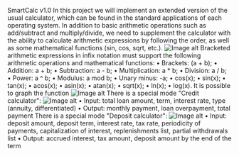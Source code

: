 SmartCalc v1.0
In this project we will implement an extended version of the usual calculator, which can be found in the standard applications of each operating system. In addition to basic arithmetic operations such as add/subtract and multiply/divide, we need to supplement the calculator with the ability to calculate arithmetic expressions by following the order, as well as some mathematical functions (sin, cos, sqrt, etc.).
![Image alt](https://github.com/iayako/fuzzy-quasar/tree/main/images/smartcalc1.png)
Bracketed arithmetic expressions in infix notation must support the following arithmetic operations and mathematical functions:
	•	Brackets: (a + b);
	•	Addition: a + b;
	•	Subtraction: a - b;
	•	Multiplication: a * b;
	•	Division: a / b;
	•	Power: a ^ b;
	•	Modulus: a mod b;
	•	Unary minus: -a;
	•	cos(x);
	•	sin(x);
	•	tan(x);
	•	acos(x);
	•	asin(x);
	•	atan(x);
	•	sqrt(x);
	•	ln(x);
	•	log(x).
It is possible to graph the function
![Image alt](https://github.com/iayako/fuzzy-quasar/tree/main/images/smartcalc2.png)
There is a special mode "Credit calculator":
![Image alt](https://github.com/iayako/fuzzy-quasar/tree/main/images/smartcalc3.png)
	•	Input: total loan amount, term, interest rate, type (annuity, differentiated)
	•	Output: monthly payment, loan overpayment, total payment
There is a special mode "Deposit calculator":
![Image alt](https://github.com/iayako/fuzzy-quasar/tree/main/images/smartcalc4.png)
	•	Input: deposit amount, deposit term, interest rate, tax rate, periodicity of payments, capitalization of interest, replenishments list, partial withdrawals list
	•	Output: accrued interest, tax amount, deposit amount by the end of the term
